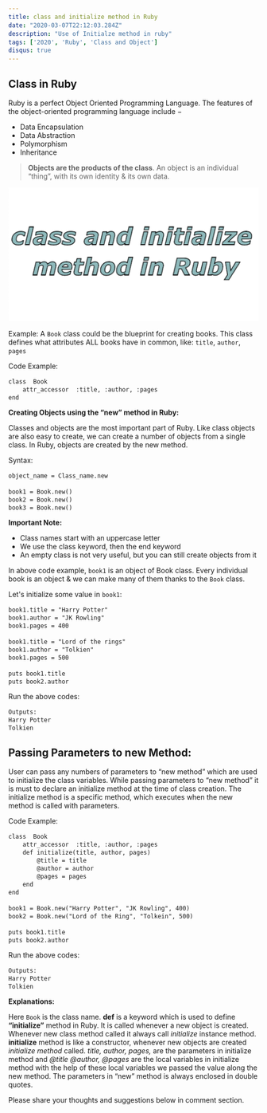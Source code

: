 ```yaml
---
title: class and initialize method in Ruby
date: "2020-03-07T22:12:03.284Z"
description: "Use of Initialze method in ruby"
tags: ['2020', 'Ruby', 'Class and Object']
disqus: true
---
```


## Class in Ruby
Ruby is a perfect Object Oriented Programming Language. The features of the object-oriented programming language include −

-   Data Encapsulation
-   Data Abstraction
-   Polymorphism
-   Inheritance

> **Objects are the products of the class**.
An object is an individual “thing”, with its own identity & its own data.

![for a repo](./classInRuby.png)

Example:
A  `Book`  class could be the blueprint for creating books. This class defines what attributes ALL books have in common, like: `title`, `author`, `pages`

Code Example:

    class  Book
	    attr_accessor  :title, :author, :pages
	end
	
**Creating Objects using the “new” method in Ruby:**

Classes and objects are the most important part of Ruby. Like class objects are also easy to create, we can create a number of objects from a single class. In Ruby, objects are created by the new method.

Syntax:

    object_name = Class_name.new

	book1 = Book.new()
    book2 = Book.new()
    book3 = Book.new()

**Important Note:**
 - Class names start with an uppercase letter
 - We use the class keyword, then the end keyword
 - An empty class is not very useful, but you can still create objects from it

In above code example, `book1` is an object of Book class.
Every individual book is an object & we can make many of them thanks to the `Book` class.

Let's initialize some value in `book1`:

    book1.title = "Harry Potter"
    book1.author = "JK Rowling"
    book1.pages = 400

    book1.title = "Lord of the rings"
    book1.author = "Tolkien"
    book1.pages = 500

    puts book1.title
    puts book2.author
    
Run the above codes:

    Outputs:
    Harry Potter
    Tolkien

## Passing Parameters to new Method:

User can pass any numbers of parameters to “new method” which are used to initialize the class variables. While passing parameters to “new method” it is must to declare an initialize method at the time of class creation. The initialize method is a specific method, which executes when the new method is called with parameters.

Code Example:

    class  Book
	    attr_accessor  :title, :author, :pages
        def initialize(title, author, pages)
            @title = title
            @author = author
            @pages = pages
        end
	end

    book1 = Book.new("Harry Potter", "JK Rowling", 400)
    book2 = Book.new("Lord of the Ring", "Tolkein", 500)

    puts book1.title
    puts book2.author

Run the above codes:

    Outputs:
    Harry Potter
    Tolkien

**Explanations:**

 Here `Book` is the class name. **def** is a keyword which is used to define **“initialize”** method in Ruby. It is called whenever a new object is created. Whenever new class method called it always call _initialize_ instance method. **initialize** method is like a constructor, whenever new objects are created _initialize method_ called. _title, author, pages,_ are the parameters in initialize method and _@title @author, @pages_ are the local variables in initialize method with the help of these local variables we passed the value along the new method. The parameters in “new” method is always enclosed in double quotes.

 Please share your thoughts and suggestions below in comment section.